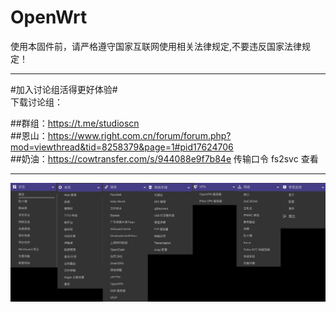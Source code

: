 # OpenWrt
使用本固件前，请严格遵守国家互联网使用相关法律规定,不要违反国家法律规定！ 

------------------------------------------------------
#加入讨论组活得更好体验#  
下载讨论组：

##群组：https://t.me/studioscn  
##恩山：https://www.right.com.cn/forum/forum.php?mod=viewthread&tid=8258379&page=1#pid17624706  
##奶油：https://cowtransfer.com/s/944088e9f7b84e 传输口令 fs2svc 查看   

------------------------------------------------------
  
![Image text](https://github.com/mcusee/OpenWrt/blob/main/img/IMG_1434%202.JPG)
